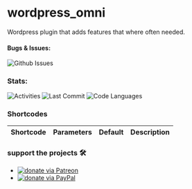 # wordpress_omni
Wordpress plugin that adds features that where often needed.

#### Bugs & Issues:
![Github Issues](https://img.shields.io/github/issues/andreaskasper/wordpress_omni.svg)

### Stats:
![Activities](https://img.shields.io/github/commit-activity/m/andreaskasper/wordpress_omni.svg)
![Last Commit](https://img.shields.io/github/last-commit/andreaskasper/wordpress_omni.svg)
![Code Languages](https://img.shields.io/github/languages/top/andreaskasper/wordpress_omni.svg)

### Shortcodes
| Shortcode             | Parameters | Default | Description                                                        |
|:---------------------:|:----------:|:-------:|:------------------------------------------------------------------ |

### support the projects :hammer_and_wrench:
* [![donate via Patreon](https://img.shields.io/badge/Donate-Patreon-green.svg)](https://www.patreon.com/AndreasKasper)
* [![donate via PayPal](https://img.shields.io/badge/Donate-PayPal-green.svg)](https://www.paypal.me/AndreasKasper)
